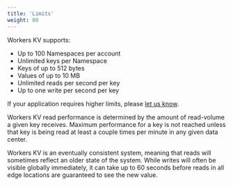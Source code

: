 ```yaml
---
title: 'Limits'
weight: 80
---
```


Workers KV supports:

- Up to 100 Namespaces per account
- Unlimited keys per Namespace
- Keys of up to 512 bytes
- Values of up to 10 MB
- Unlimited reads per second per key
- Up to one write per second per key

If your application requires higher limits, please [let us know](https://support.cloudflare.com).

Workers KV read performance is determined by the amount of read-volume a
given key receives. Maximum performance for a key is not reached unless that
key is being read at least a couple times per minute in any given data
center.

Workers KV is an eventually consistent system, meaning that reads will
sometimes reflect an older state of the system. While writes will often be
visible globally immediately, it can take up to 60 seconds before reads in
all edge locations are guaranteed to see the new value.